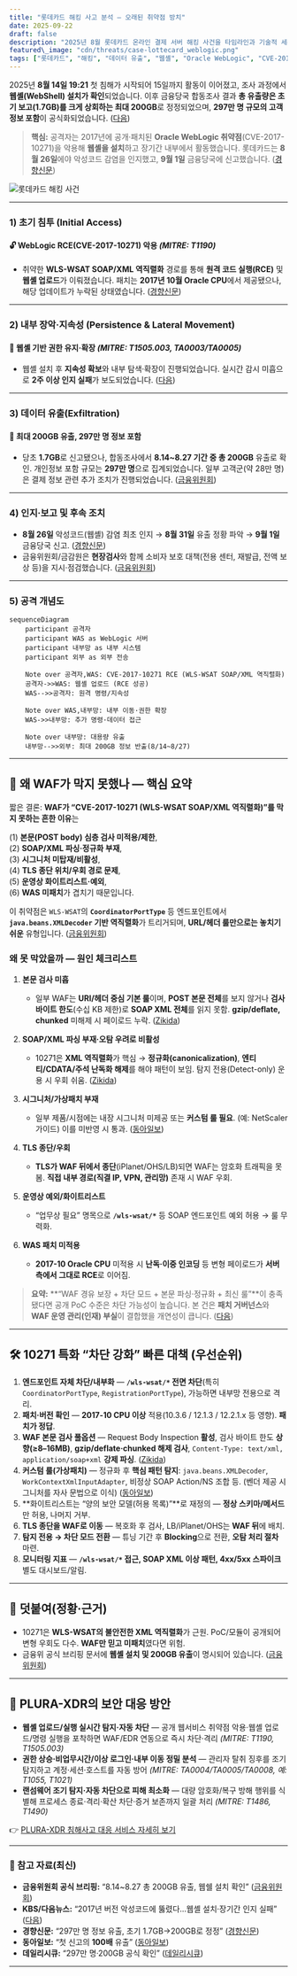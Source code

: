 ```yaml
---
title: "롯데카드 해킹 사고 분석 – 오래된 취약점 방치"
date: 2025-09-22
draft: false
description: "2025년 8월 롯데카드 온라인 결제 서버 해킹 사건을 타임라인과 기술적 세부, 웹셸 설치·유출 규모, 금융당국 후속 조치까지 종합 정리합니다. 핵심은 '왜 WAF가 막지 못했는가'와 '어떻게 운영해야 하는가'입니다."
featured\_image: "cdn/threats/case-lottecard_weblogic.png"
tags: ["롯데카드", "해킹", "데이터 유출", "웹셸", "Oracle WebLogic", "CVE-2017-10271", "금융보안", "침해사고"]
---
```


2025년 **8월 14일 19:21** 첫 침해가 시작되어 15일까지 활동이 이어졌고, 조사 과정에서 **웹셸(WebShell) 설치가 확인**되었습니다. 이후 금융당국 합동조사 결과 **총 유출량은 초기 보고(1.7GB)를 크게 상회하는 최대 200GB**로 정정되었으며, **297만 명 규모의 고객 정보 포함**이 공식화되었습니다. ([다음][1])

> **핵심:** 공격자는 2017년에 공개·패치된 **Oracle WebLogic 취약점**(CVE-2017-10271)을 악용해 **웹셸을 설치**하고 장기간 내부에서 활동했습니다. 롯데카드는 **8월 26일**에야 악성코드 감염을 인지했고, **9월 1일** 금융당국에 신고했습니다. ([경향신문][2])

<!--more-->

![롯데카드 해킹 사건](https://blog.plura.io/cdn/threats/case-lottecard_weblogic.png)

---

### 1) 초기 침투 (Initial Access)

#### 🔓 WebLogic RCE(CVE-2017-10271) 악용 *(MITRE: T1190)*

* 취약한 **WLS-WSAT SOAP/XML 역직렬화** 경로를 통해 **원격 코드 실행(RCE)** 및 **웹셸 업로드**가 이뤄졌습니다. 패치는 **2017년 10월 Oracle CPU**에서 제공됐으나, 해당 업데이트가 누락된 상태였습니다. ([경향신문][2])

---

### 2) 내부 장악·지속성 (Persistence & Lateral Movement)

#### 🚨 웹셸 기반 권한 유지·확장 *(MITRE: T1505.003, TA0003/TA0005)*

* 웹셸 설치 후 **지속성 확보**와 내부 탐색·확장이 진행되었습니다. 실시간 감시 미흡으로 **2주 이상 인지 실패**가 보도되었습니다. ([다음][1])

---

### 3) 데이터 유출(Exfiltration)

#### 📂 최대 **200GB** 유출, **297만 명** 정보 포함

* 당초 **1.7GB**로 신고됐으나, 합동조사에서 **8.14\~8.27 기간 중 총 200GB** 유출로 확인. 개인정보 포함 규모는 **297만 명**으로 집계되었습니다. 일부 고객군(약 28만 명)은 결제 정보 관련 추가 조치가 진행되었습니다. ([금융위원회][3])

---

### 4) 인지·보고 및 후속 조치

* **8월 26일** 악성코드(웹셸) 감염 최초 인지 → **8월 31일** 유출 정황 파악 → **9월 1일** 금융당국 신고. ([경향신문][2])
* 금융위원회/금감원은 **현장검사**와 함께 소비자 보호 대책(전용 센터, 재발급, 전액 보상 등)을 지시·점검했습니다. ([금융위원회][3])

---

### 5) 공격 개념도

```mermaid
sequenceDiagram
    participant 공격자
    participant WAS as WebLogic 서버
    participant 내부망 as 내부 시스템
    participant 외부 as 외부 전송

    Note over 공격자,WAS: CVE-2017-10271 RCE (WLS-WSAT SOAP/XML 역직렬화)
    공격자->>WAS: 웹셸 업로드 (RCE 성공)
    WAS-->>공격자: 원격 명령/지속성

    Note over WAS,내부망: 내부 이동·권한 확장
    WAS->>내부망: 추가 명령·데이터 접근

    Note over 내부망: 대용량 유출
    내부망-->>외부: 최대 200GB 정보 반출(8/14~8/27)
```

---

## 🔎 왜 **WAF**가 막지 못했나 — 핵심 요약

짧은 결론: **WAF가 “CVE-2017-10271 (WLS-WSAT SOAP/XML 역직렬화)”를 막지 못하는 흔한 이유**는  

(1) **본문(POST body) 심층 검사 미적용/제한**,   
(2) **SOAP/XML 파싱·정규화 부재**,   
(3) **시그니처 미탑재/비활성**,  
(4) **TLS 종단 위치/우회 경로 문제**,  
(5) **운영상 화이트리스트·예외**,  
(6) **WAS 미패치**가 겹치기 때문입니다.  

이 취약점은 `WLS-WSAT`의 **`CoordinatorPortType`** 등 엔드포인트에서 **`java.beans.XMLDecoder` 기반 역직렬화**가 트리거되며, **URL/헤더 룰만으로는 놓치기 쉬운** 유형입니다. ([금융위원회][3])

### 왜 못 막았을까 — 원인 체크리스트

1. **본문 검사 미흡**

   * 일부 WAF는 **URI/헤더 중심 기본 룰**이며, **POST 본문 전체**를 보지 않거나 **검사 바이트 한도**(수십 KB 제한)로 **SOAP XML 전체**를 읽지 못함. **gzip/deflate, chunked** 미해제 시 페이로드 누락. ([Zikida][4])
2. **SOAP/XML 파싱 부재·오탐 우려로 비활성**

   * 10271은 **XML 역직렬화**가 핵심 → **정규화(canonicalization)**, **엔티티/CDATA/주석 난독화 해제**를 해야 패턴이 보임. 탐지 전용(Detect-only) 운용 시 우회 쉬움. ([Zikida][4])
3. **시그니처/가상패치 부재**

   * 일부 제품/시점에는 내장 시그니처 미제공 또는 **커스텀 룰 필요**. (예: NetScaler 가이드) 이를 미반영 시 통과. ([동아일보][5])
4. **TLS 종단/우회**

   * **TLS가 WAF 뒤에서 종단**(iPlanet/OHS/LB)되면 WAF는 암호화 트래픽을 못 봄. **직접 내부 경로(직결 IP, VPN, 관리망)** 존재 시 WAF 우회.
5. **운영상 예외/화이트리스트**

   * “업무상 필요” 명목으로 **`/wls-wsat/*`** 등 SOAP 엔드포인트 예외 허용 → 룰 무력화.
6. **WAS 패치 미적용**

   * **2017-10 Oracle CPU** 미적용 시 **난독·이중 인코딩** 등 변형 페이로드가 **서버 측에서 그대로 RCE**로 이어짐.

> **요약:** \*\*“WAF 경유 보장 + 차단 모드 + 본문 파싱·정규화 + 최신 룰”\*\*이 충족됐다면 공개 PoC 수준은 차단 가능성이 높습니다. 본 건은 **패치 거버넌스**와 **WAF 운영 관리(인재) 부실**이 결합했을 개연성이 큽니다. ([다음][1])

---

## 🛠 10271 특화 “차단 강화” 빠른 대책 (우선순위)

1. **엔드포인트 자체 차단/내부화** — **`/wls-wsat/*` 전면 차단**(특히 `CoordinatorPortType`, `RegistrationPortType`), 가능하면 내부망 전용으로 격리.
2. **패치·버전 확인** — **2017-10 CPU 이상** 적용(10.3.6 / 12.1.3 / 12.2.1.x 등 영향). **패치가 정답**.
3. **WAF 본문 검사 풀옵션** — Request Body Inspection **활성**, 검사 바이트 한도 **상향(≥8–16MB)**, **gzip/deflate·chunked 해제 검사**, `Content-Type: text/xml, application/soap+xml` **강제 파싱**. ([Zikida][4])
4. **커스텀 룰(가상패치)** — 정규화 후 **핵심 패턴 탐지**: `java.beans.XMLDecoder`, `WorkContextXmlInputAdapter`, 비정상 SOAP Action/NS 조합 등. (벤더 제공 시그니처를 자사 문법으로 이식) ([동아일보][5])
5. \*\*화이트리스트는 “양의 보안 모델(허용 목록)”\*\*로 재정의 — **정상 스키마/메서드**만 허용, 나머지 거부.
6. **TLS 종단을 WAF로 이동** — 복호화 후 검사, LB/iPlanet/OHS는 **WAF 뒤**에 배치.
7. **탐지 전용 → 차단 모드 전환** — 튜닝 기간 후 **Blocking**으로 전환, **오탐 처리 절차** 마련.
8. **모니터링 지표** — **`/wls-wsat/*` 접근, SOAP XML 이상 패턴, 4xx/5xx 스파이크** 별도 대시보드/알림.

---

## 📎 덧붙여(정황·근거)

* 10271은 **WLS-WSAT의 불안전한 XML 역직렬화**가 근원. PoC/모듈이 공개되어 변형 우회도 다수. **WAF만 믿고 미패치**였다면 위험.
* 금융위 공식 브리핑 문서에 **웹셸 설치 및 200GB 유출**이 명시되어 있습니다. ([금융위원회][3])

---

## 🌟 PLURA-XDR의 보안 대응 방안

* **웹셸 업로드/실행 실시간 탐지·자동 차단** — 공개 웹서비스 취약점 악용·웹셸 업로드/명령 실행을 포착하면 WAF/EDR 연동으로 즉시 차단·격리 *(MITRE: T1190, T1505.003)*
* **권한 상승·비업무시간/이상 로그인·내부 이동 정밀 분석** — 관리자 탈취 징후를 조기 탐지하고 계정·세션·호스트를 자동 방어 *(MITRE: TA0004/TA0005/TA0008, 예: T1055, T1021)*
* **랜섬웨어 조기 탐지·자동 차단으로 피해 최소화** — 대량 암호화/복구 방해 행위를 식별해 프로세스 종료·격리·확산 차단·증거 보존까지 일괄 처리 *(MITRE: T1486, T1490)*

👉 [PLURA-XDR 침해사고 대응 서비스 자세히 보기](https://www.plura.io/underattack)

---

### 📑 참고 자료(최신)

* **금융위원회 공식 브리핑:** “8.14\~8.27 총 200GB 유출, 웹쉘 설치 확인” ([금융위원회][3])
* **KBS/다음뉴스:** “2017년 버전 악성코드에 뚫렸다…웹셸 설치·장기간 인지 실패” ([다음][1])
* **경향신문:** “297만 명 정보 유출, 초기 1.7GB→200GB로 정정” ([경향신문][6])
* **동아일보:** “첫 신고의 **100배** 유출” ([동아일보][5])
* **데일리시큐:** “297만 명·200GB 공식 확인” ([데일리시큐][7])

---

[1]: https://v.daum.net/v/20250918213439718 "2017년 버전 악성코드에 뚫렸다…“보안 허술 선 넘어”"
[2]: https://www.khan.co.kr/article/202509181845001?utm_source=chatgpt.com "보안투자 늘렸다더니 해킹 인지조차 못한 롯데카드…“피해액 ..."
[3]: https://www.fsc.go.kr/no010101/85319?curPage=&srchBeginDt=&srchCtgry=&srchEndDt=&srchKey=&srchText=&utm_source=chatgpt.com "롯데카드 정보유출 관련 긴급 대책회의 개최"
[4]: https://www.zikida.com/news/286?utm_source=chatgpt.com "이 대통령 “보안사고 반복 기업에 징벌적 과징금 등 강력 대처 ..."
[5]: https://www.donga.com/news/Economy/article/all/20250918/132411983/2?utm_source=chatgpt.com "[단독]롯데카드 해킹 데이터, 첫 신고의 100배 유출"
[6]: https://www.khan.co.kr/article/202509182221005?utm_source=chatgpt.com "롯데카드 297만명 정보 털렸다"
[7]: https://www.dailysecu.com/news/articleView.html?idxno=200591&utm_source=chatgpt.com "롯데카드 297만 명 정보유출…평문 카드정보까지 유출"
